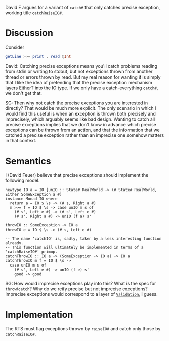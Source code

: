 David F argues for a variant of `catch#` that only catches precise exception, working title `catchRaiseIO#`.

# Discussion

Consider

```hs
getLine >>= print . read @Int
```

David: Catching precise exceptions means you'll catch problems reading from stdin or writing to stdout, but not exceptions thrown from another thread or errors thrown by read. But my real reason for wanting it is simply that I like the idea of pretending that the precise exception mechanism layers EitherT into the IO type. If we only have a catch-everything `catch#`, we don't get that.

SG: Then why not catch the precise exceptions you are interested in directly? That would be much more explicit.
The only scenario in which I would find this useful is when an exception is thrown both precisely and imprecisely, which arguably seems like bad design. Wanting to catch all precise exceptions implies that we don't know in advance which precise exceptions can be thrown from an action, and that the information that we catched a precise exception rather than an imprecise one somehow matters in that context.

# Semantics

I (David Feuer) believe that precise exceptions should implement the following model.

```
newtype IO a = IO {unIO :: State# RealWorld -> (# State# RealWorld, Either SomeException a #)
instance Monad IO where
  return a = IO $ \s -> (# s, Right a #)
  m >>= f = IO $ \s -> case unIO m s of
    (# s', Left e #) -> (# s', Left e #)
    (# s', Right a #) -> unIO (f a) s'

throwIO :: SomeException -> IO a
throwIO e = IO $ \s -> (# s, Left e #)

-- The name 'catchIO' is, sadly, taken by a less interesting function already.
-- This function will ultimately be implemented in terms of a 'catchRaiseIO#' primop.
catchThrowIO :: IO a -> (SomeException -> IO a) -> IO a
catchThrowIO m f = IO $ \s ->
  case unIO m s of
    (# s', Left e #) -> unIO (f e) s'
    good -> good
```

SG: How would imprecise exceptions play into this? What is the spec for `throw`/`catch`? Why do we reify precise but not imprecise exceptions? Imprecise exceptions would correspond to a layer of [`Validation`](http://hackage.haskell.org/package/validation-1.1/docs/Data-Validation.html), I guess.

# Implementation

The RTS must flag exceptions thrown by `raiseIO#` and catch only those by `catchRaiseIO#`.